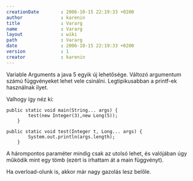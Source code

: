 ```yaml
---
creationDate        : 2006-10-15 22:19:33 +0200 
author              : karenin 
title               : Vararg 
name                : Vararg 
layout              : wiki 
path                : Vararg 
date                : 2006-10-15 22:19:33 +0200 
version             : 1 
creator             : karenin 
---
```

Variable Arguments a java 5 egyik új lehetősége. Változó argumentum számú függvényeket lehet vele csinálni. Legtipikusabban a printf-ek használnak ilyet.

Valhogy így néz ki:
```
public static void main(String... args) {
        test(new Integer(3),new Long(5));
    }
    
public static void test(Integer t, Long... args) {
        System.out.println(args.length);
    }
```

A hárompontos paraméter mindig csak az utolsó lehet, és valójában úgy működik mint egy tömb (ezért is írhattam át a main függvényt).

Ha overload-olunk is, akkor már nagy gazolás lesz belőle.
